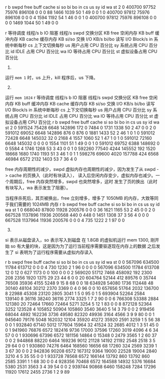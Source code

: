  r  b   swpd   free   buff  cache   si   so    bi    bo   in   cs us sy id wa st
 2  0 400700  97752  75976 896108    0    0     0    88 1466 1039 50  1 49  0  0
 1  0 400700  97812  75976 896108    0    0     0     4 1594 1192 54  1 46  0  0
 1  0 400700  97812  75976 896108    0    0     0     0 1469 1044 50  1 49  0  0

 r 等待调度 线程/s
 b IO 阻塞 线程/s
 swpd 交换分区 KB
 free 空闲内存 KB
 buff 缓冲内存 KB
 cache 缓存内存 KB
 si/so 交换 I/O KB/s
 bi/bo 读写 I/O Block/s
 in 系统中断每秒
 cs 上下文切换每秒
 us 用户占用 CPU 百分比
 sy 系统占用 CPU 百分比
 id IDLE 占用 CPU 百分比
 wa IO 等待占用 CPU 百分比
 st 虚拟设备占用 CPU 百分比

 1.
 运行 `mem 1` 时，us 上升，kill 程序后，us 下降。

 2.
 运行 `mem 1024`
  r 等待调度 线程/s
 b IO 阻塞 线程/s
 swpd 交换分区 KB
 free 空闲内存 KB
 buff 缓冲内存 KB
 cache 缓存内存 KB
 si/so 交换 I/O KB/s
 bi/bo 读写 I/O Block/s
 in 系统中断每秒
 cs 上下文切换每秒
 us 用户占用 CPU 百分比
 sy 系统占用 CPU 百分比
 id IDLE 占用 CPU 百分比
 wa IO 等待占用 CPU 百分比
 st 虚拟设备占用 CPU 百分比
  r  b   swpd   free   buff  cache   si   so    bi    bo   in   cs us sy id wa st
 2  0 591524  75428   6648 142896  172    0  7484     0 1731 1338 50  2 47  0  0
 2  0 591012  69052   6648 142896  876    0   876     0 1881 1433 52  2 46  1  0
 1  0 591012  72428   6648 145032   32    0  2168     4 1557 1060 52  1 47  1  0
 1  0 591012  72160   6648 145032    0    0     0     0 1554 1101 51  1 49  0  0
 1  0 591012  69752   6388 148692    0    0  5584     4 1746 1268 53  3 43  0  0
 1  0 592260  77540   4244 145552  192 1520 18668  1680 1740 1193 51  3 46  1  0
 1  1 598276  69600   4020 157788  424 6568 46984  6572 2132 1403 53  7 36  4  0

 free 内存周期性的减少，swpd 虚拟内存也周期性的减少，因为发生了从 swpd -> cache 的页换入（此时有块读入），
 读入后空闲内存变少，虚拟内存也减少。一个周期后，free 内存突然增多，swpd 也突然增多，这时
 发生了页的换出（此时有块写入，wa 表示发生了阻塞）。

 当程序杀死后，其页被换出，free 立刻增多，增多了 1050MB 的内存，大致等同于我们需要的 1024MB 内存
  r  b   swpd   free   buff  cache   si   so    bi    bo   in   cs us sy id wa st
 1  0 668040   87800  11928 200576    0    0     0    36 1621 1165 53  2 45  0  0
 2  0 667528 1137896  11936 200568  440    0   448     0 1451 1308 37  3 56  4  0
 0  0 667528 1137964  11936 200576    0    0     0     4  735 1222  2  1 97  0  0

 3.
 si 表示从磁盘读入，so 表示写入到磁盘
在 1.8GB 的虚拟机运行 mem 1300, 刚开始 so 有大量的块，这是因为为了运行当前程序需要驱逐现在内存上的数据
之后发生了 si 表明为了运行程序需要从虚拟内存读入


  r  b   swpd   free   buff  cache   si   so    bi    bo   in   cs us sy id wa st
 0  0 567096 634500  11784 613712    0    0     0     4  730 1230  2  1 96  0  0
 0  0 567096 634500  11784 613708   12    0    12     0  627 1173  0  0 100  0  0
 0  2 569020  51712   7468 458092  192 2300   208  2356 1920 1375 29 23 44  6  0
 0 20 604764  52144    412  89576    0 35744 76508 35936 4155 5248  9 15  8 68  0
 0 18 634928  54080   1736 112448   48 30140 48104 30212 2370 3369  0  4  0 96  0
 0 10 657656  51764   2032 136700    8 22988 45308 23120 2805 3041  1  5  0 95  0
 1  5 693904  52264   2584 139140    8 36116 38240 36116 2774 3325  1  7  2 90  0
 0  6 766308  53388   2884 121380   20 72464 17660 72464 5271 3254  5 12  1 83  0
 0  8 872128  52364   3252 123528    4 105852 50904 105860 3540 3640  5 14  3 79  0
 0  2 919456  68044   4892 162236 3736 49580 82320 49936 3164 4566  3  9  9 80  0
 0  1 945640  79176   5048 162032 12104 35920 41272 35920 2591 3259  1  5 56 38  0
 0  1 932840  67140   5012 177604 15964   32 41524    32 2685 4012  1  3 51 45  0
 0  1 941960  76876   6572 182416 9736 17000 37596 17260 3019 4096  4  6 34 57  0
 0  1 930696  67396   6572 181156 14864    0 15348     0 2479 3565  1  2 60 37  0
 0  2 944868  88220   6464 169236 9012 21128 14192 21192 2548 2518  3  5 29 64  0
 0  1 930860  74276   6464 168560 16656   68 17260   324 2569 3239  1  3 67 30  0
 0  2 942836  90208   6572 167312 9364 19000 22528 19004 2840 3210  4  5 35 55  0
 0  1 933728  78568   6572 166144 13792  860 13792   860 2585 3391  1  1 68 30  0
 0  4 928356  70468   6572 164588 14932 5376 16684  5380 2531 3563  3  4 39 54  0
 0  2 939744  90868   6460 158248 7284 17296 11920 17612 2455 2736  1  2  9 89